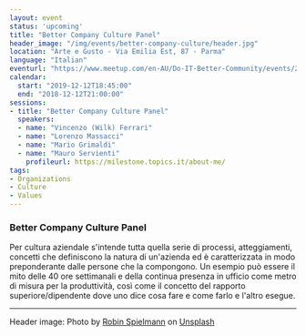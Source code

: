 ```yaml
---
layout: event
status: 'upcoming'
title: "Better Company Culture Panel"
header_image: "/img/events/better-company-culture/header.jpg"
location: "Arte e Gusto - Via Emilia Est, 87 - Parma"
language: "Italian"
eventurl: "https://www.meetup.com/en-AU/Do-IT-Better-Community/events/266723560/"
calendar:
  start: "2019-12-12T18:45:00"
  end: "2018-12-12T21:00:00"
sessions:
- title: "Better Company Culture Panel"
  speakers:
  - name: "Vincenzo (Wilk) Ferrari"
  - name: "Lorenzo Massacci"
  - name: "Mario Grimaldi"
  - name: "Mauro Servienti"
    profileurl: https://milestone.topics.it/about-me/
tags:
- Organizations
- Culture
- Values
---
```


### Better Company Culture Panel

Per cultura aziendale s'intende tutta quella serie di processi, atteggiamenti, concetti che definiscono la natura di un'azienda ed è caratterizzata in modo preponderante dalle persone che la compongono. Un esempio può essere il mito delle 40 ore settimanali e della continua presenza in ufficio come metro di misura per la produttività, così come il concetto del rapporto superiore/dipendente dove uno dice cosa fare e come farlo e l'altro esegue.

---

Header image: Photo by [Robin Spielmann](https://unsplash.com/@iamrbn?utm_source=unsplash&utm_medium=referral&utm_content=creditCopyText) on [Unsplash](https://unsplash.com/s/photos/parma?utm_source=unsplash&utm_medium=referral&utm_content=creditCopyText) 
